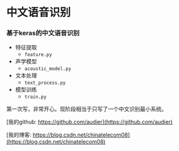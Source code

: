 # 中文语音识别
### 基于keras的中文语音识别
- 特征提取
    + `feature.py`
- 声学模型
    + `acoustic_model.py`
- 文本处理
    + `text_process.py`
- 模型训练
    + `train.py`


第一次写，非常开心。现阶段相当于只写了一个中文识别最小系统。

[我的github: https://github.com/audier](https://github.com/audier)

[我的博客: https://blog.csdn.net/chinatelecom08](https://blog.csdn.net/chinatelecom08)
